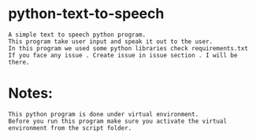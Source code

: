 # python-text-to-speech
    A simple text to speech python program.
    This program take user input and speak it out to the user. 
    In this program we used some python libraries check requirements.txt
    If you face any issue . Create issue in issue section . I will be there.

# Notes:
    This python program is done under virtual environment.
    Before you run this program make sure you activate the virtual environment from the script folder.
